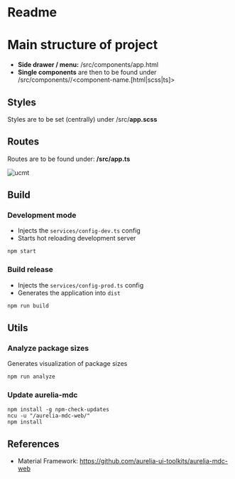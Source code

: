 # Readme

# Main structure of project

- **Side drawer / menu:** /src/components/app.html
- **Single components** are then to be found under /src/components/<component-name>/<component-name.[html|scss|ts]>

## Styles

Styles are to be set (centrally) under /src/**app.scss**

## Routes

Routes are to be found under: **/src/app.ts**

![ucmt](https://github.com/user-attachments/assets/06772e04-d7e4-4d0d-85dd-1d5b4595751c)


## Build

### Development mode
* Injects the `services/config-dev.ts` config
* Starts hot reloading development server
```bash
npm start
```

### Build release
* Injects the `services/config-prod.ts` config
* Generates the application into `dist`
```bash
npm run build
```

## Utils

### Analyze package sizes
Generates visualization of package sizes
```bash
npm run analyze
```

### Update aurelia-mdc

```shell
npm install -g npm-check-updates
ncu -u "/aurelia-mdc-web/"
npm install
```

## References

- Material Framework: https://github.com/aurelia-ui-toolkits/aurelia-mdc-web

